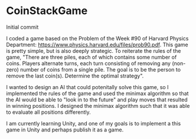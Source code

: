 # CoinStackGame
Initial commit

I coded a game based on the Problem of the Week #90 of Harvard Physics Department: https://www.physics.harvard.edu/files/prob90.pdf. 
This game is pretty simple, but is also deeply strategic. To reiterate the rules of the game, "There are three piles, each of which contains 
some number of coins. Players alternate turns, each turn consisting of removing any (non-zero) number of coins from a single pile.
The goal is to be the person to remove the last coin(s). Determine the optimal strategy".

I wanted to design an AI that could potenitally solve this game, so I implemented the rules of the game and used the minimax algorithm 
so that the AI would be able to "look in to the future" and play moves that resulted in winning positions. I designed the minimax algorithm 
such that it was able to evaluate all positions differently. 

I am currently learning Unity, and one of my goals is to implement a this game in Unity and perhaps publish it as a game.
